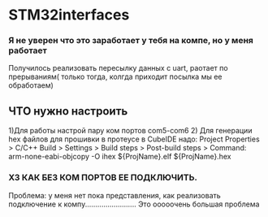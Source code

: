# STM32interfaces
### Я не уверен что это заработает у тебя на компе, но у меня работает

Получилось реализовать пересылку данных с uart, раотает по прерываниям( только тогда, колгда приходит посылка мы ее обработаем)

## ЧТО нужно настроить
1)Для работы настрой пару ком портов com5-com6
2) Для генерации hex файлов для прошивки в протеусе в CubeIDE надо:
  Project Properties > C/C++ Build > Settings > Build steps > Post-build steps > Command:
  arm-none-eabi-objcopy -O ihex ${ProjName}.elf ${ProjName}.hex

### ХЗ КАК БЕЗ КОМ ПОРТОВ ЕЕ ПОДКЛЮЧИТЬ.
Проблема: у меня нет пока представления, как реализовать подключение к компу......................... 
Это ооооочень большая проблема
